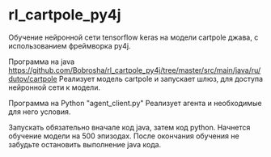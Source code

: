 # rl_cartpole_py4j

Обучение нейронной сети tensorflow keras на модели cartpole джава, с использованием фреймворка py4j.

Программа на java https://github.com/Bobrosha/rl_cartpole_py4j/tree/master/src/main/java/ru/dutov/cartpole
Реализует модель cartpole и запускает шлюз, для доступа нейронной сети к модели.

Программа на Python "agent_client.py"
Реализует агента и необходимые для него условия.

Запускать обязательно вначале код java, затем код python. Начнется обучение модели на 500 эпизодах.
После окончания обучения не забудьте остановить выполнение java кода.
